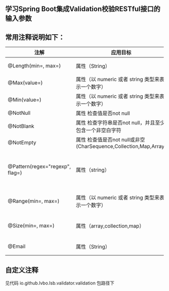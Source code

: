 ## 学习Spring Boot集成Validation校验RESTful接口的输入参数

## 常用注释说明如下：

注解 | 应用目标 |	运行时检查
--- | --- | ---
@Length(min=, max=)	| 属性（String）| 检查字符串长度是否符合范围
@Max(value=) | 属性（以 numeric 或者 string 类型来表示一个数字）	| 检查值是否小于或等于最大值
@Min(value=) | 属性（以 numeric 或者 string 类型来表示一个数字） | 检查值是否大于或等于最小值
@NotNull | 属性 检查值是否not null	| 列不为空
@NotBlank | 属性 检查字符串是否not null，并且至少包含一个非空白字符	| 列不为空
@NotEmpty | 属性 检查值是否not null或非空(CharSequence,Collection,Map,Array) | 列不为空
@Pattern(regex="regexp", flag=)	| 属性（string） | 检查属性是否与给定匹配标志的正则表达式相匹配（见 java.util.regex.Pattern ）
@Range(min=, max=) | 属性（以 numeric 或者 string 类型来表示一个数字） | 检查值是否在最小和最大值之间（包括临界值）
@Size(min=, max=) |	属性（array,collection,map）| 检查元素大小是否在最小和最大值之间（包括临界值）
@Email | 属性（String） | 检查字符串是否符合有效的 email 地址规范

## 自定义注释

见代码 io.github.lvbo.lsb.validator.validation 包路径下  
